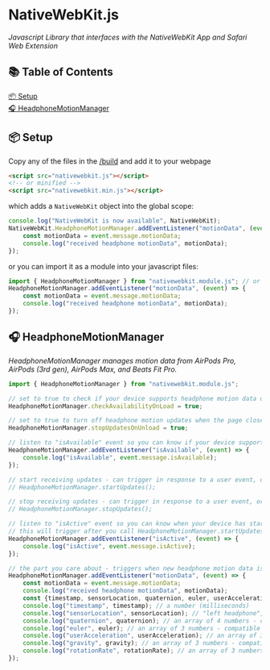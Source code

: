 # NativeWebKit.js
_Javascript Library that interfaces with the NativeWebKit App and Safari Web Extension_

## 📚 Table of Contents
[📦 Setup](#-setup)  
[🎧 HeadphoneMotionManager](#-headphonemotionmanager)

## 📦 Setup
Copy any of the files in the [/build](https://github.com/zakaton/NativeWebKit.js/tree/main/build) and add it to your webpage
```html
<script src="nativewebkit.js"></script>
<!-- or minified -->
<script src="nativewebkit.min.js"></script>
```

which adds a `NativeWebKit` object into the global scope:
```javascript
console.log("NativeWebKit is now available", NativeWebKit);
NativeWebKit.HeadphoneMotionManager.addEventListener("motionData", (event) => {
    const motionData = event.message.motionData;
    console.log("received headphone motionData", motionData);
});
```

or you can import it as a module into your javascript files:

```javascript
import { HeadphoneMotionManager } from "nativewebkit.module.js"; // or "nativewebkit.module.in.js"
HeadphoneMotionManager.addEventListener("motionData", (event) => {
    const motionData = event.message.motionData;
    console.log("received headphone motionData", motionData);
});
```

## 🎧 HeadphoneMotionManager
_HeadphoneMotionManager manages motion data from AirPods Pro, AirPods (3rd gen), AirPods Max, and Beats Fit Pro._

```javascript
import { HeadphoneMotionManager } from "nativewebkit.module.js";

// set to true to check if your device supports headphone motion data on webpage load
HeadphoneMotionManager.checkAvailabilityOnLoad = true;

// set to true to turn off headphone motion updates when the page closes/reloads/redirects
HeadphoneMotionManager.stopUpdatesOnUnload = true;

// listen to "isAvailable" event so you can know if your device supports headphone motion data
HeadphoneMotionManager.addEventListener("isAvailable", (event) => {
    console.log("isAvailable", event.message.isAvailable);
});

// start receiving updates - can trigger in response to a user event, or automatically in the "isAvailable" event
// HeadphoneMotionManager.startUpdates();

// stop receiving updates - can trigger in response to a user event, or you can set HeadphoneMotionManager.stopUpdatesOnUnload to false to stop automatically when the webpage leaves
// HeadphoneMotionManager.stopUpdates();

// listen to "isActive" event so you can know when your device has started/stopped receiving headphone motion data
// this will trigger after you call HeadphoneMotionManager.startUpdates or HeadphoneMotionManager.stopUpdates, assuming "isActive" changes state
HeadphoneMotionManager.addEventListener("isActive", (event) => {
    console.log("isActive", event.message.isActive);
});

// the part you care about - triggers when new headphone motion data is available
HeadphoneMotionManager.addEventListener("motionData", (event) => {
    const motionData = event.message.motionData;
    console.log("received headphone motionData", motionData);
    const {timestamp, sensorLocation, quaternion, euler, userAcceleration, gravity, rotationRate} = motionData;
    console.log("timestamp", timestamp); // a number (milliseconds)
    console.log("sensorLocation", sensorLocation); // "left headphone", "right headphone", "default", or "unknown"
    console.log("quaternion", quaternion); // an array of 4 numbers - compatible with three.js Quaternions
    console.log("euler", euler); // an array of 3 numbers - compatible with three.js Eulers
    console.log("userAcceleration", userAcceleration); // an array of 3 numbers - compatible with three.js Vector3
    console.log("gravity", gravity); // an array of 3 numbers - compatible with three.js Vector3
    console.log("rotationRate", rotationRate); // an array of 3 numbers - compatible with three.js Euler
});
```
